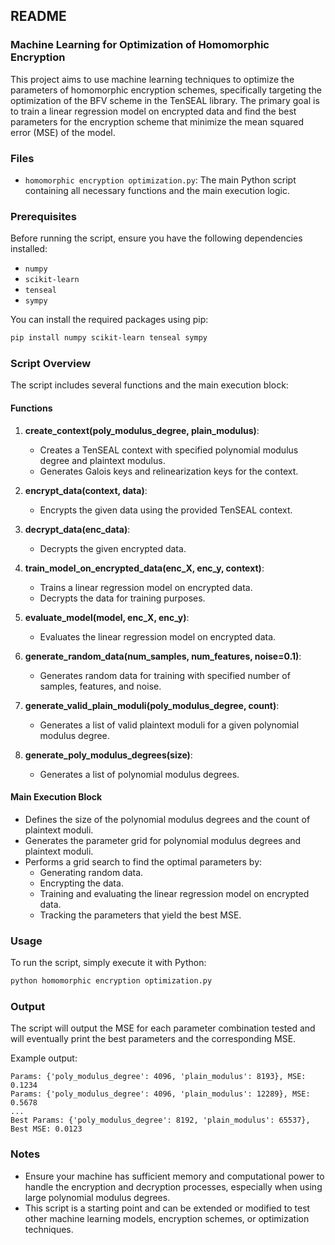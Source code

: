 ## README

### Machine Learning for Optimization of Homomorphic Encryption

This project aims to use machine learning techniques to optimize the parameters of homomorphic encryption schemes, specifically targeting the optimization of the BFV scheme in the TenSEAL library. The primary goal is to train a linear regression model on encrypted data and find the best parameters for the encryption scheme that minimize the mean squared error (MSE) of the model.

### Files
- `homomorphic encryption optimization.py`: The main Python script containing all necessary functions and the main execution logic.

### Prerequisites
Before running the script, ensure you have the following dependencies installed:
- `numpy`
- `scikit-learn`
- `tenseal`
- `sympy`

You can install the required packages using pip:
```bash
pip install numpy scikit-learn tenseal sympy
```

### Script Overview
The script includes several functions and the main execution block:

#### Functions
1. **create_context(poly_modulus_degree, plain_modulus)**:
   - Creates a TenSEAL context with specified polynomial modulus degree and plaintext modulus.
   - Generates Galois keys and relinearization keys for the context.

2. **encrypt_data(context, data)**:
   - Encrypts the given data using the provided TenSEAL context.

3. **decrypt_data(enc_data)**:
   - Decrypts the given encrypted data.

4. **train_model_on_encrypted_data(enc_X, enc_y, context)**:
   - Trains a linear regression model on encrypted data.
   - Decrypts the data for training purposes.

5. **evaluate_model(model, enc_X, enc_y)**:
   - Evaluates the linear regression model on encrypted data.

6. **generate_random_data(num_samples, num_features, noise=0.1)**:
   - Generates random data for training with specified number of samples, features, and noise.

7. **generate_valid_plain_moduli(poly_modulus_degree, count)**:
   - Generates a list of valid plaintext moduli for a given polynomial modulus degree.

8. **generate_poly_modulus_degrees(size)**:
   - Generates a list of polynomial modulus degrees.

#### Main Execution Block
- Defines the size of the polynomial modulus degrees and the count of plaintext moduli.
- Generates the parameter grid for polynomial modulus degrees and plaintext moduli.
- Performs a grid search to find the optimal parameters by:
  - Generating random data.
  - Encrypting the data.
  - Training and evaluating the linear regression model on encrypted data.
  - Tracking the parameters that yield the best MSE.

### Usage
To run the script, simply execute it with Python:
```bash
python homomorphic encryption optimization.py
```

### Output
The script will output the MSE for each parameter combination tested and will eventually print the best parameters and the corresponding MSE.

Example output:
```
Params: {'poly_modulus_degree': 4096, 'plain_modulus': 8193}, MSE: 0.1234
Params: {'poly_modulus_degree': 4096, 'plain_modulus': 12289}, MSE: 0.5678
...
Best Params: {'poly_modulus_degree': 8192, 'plain_modulus': 65537}, Best MSE: 0.0123
```

### Notes
- Ensure your machine has sufficient memory and computational power to handle the encryption and decryption processes, especially when using large polynomial modulus degrees.
- This script is a starting point and can be extended or modified to test other machine learning models, encryption schemes, or optimization techniques.
